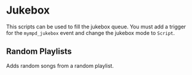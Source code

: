 # Jukebox

This scripts can be used to fill the jukebox queue. You must add a trigger for the `mympd_jukebox` event and change the jukebox mode to `Script`.

## Random Playlists

Adds random songs from a random playlist.
